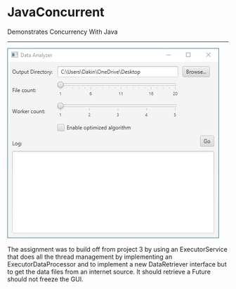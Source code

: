 # JavaConcurrent
Demonstrates Concurrency With Java

---

![JavaConcurrentDemo](JavaConcurrentDemo.gif)

The assignment was to build off from project 3 by using an ExecutorService that does all the thread management by implementing an ExecutorDataProcessor and to implement a new DataRetriever interface but to get the data files from an internet source. It should retrieve a Future should not freeze the GUI.
